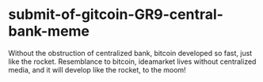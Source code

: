# submit-of-gitcoin-GR9-central-bank-meme
Without the obstruction of centralized bank, bitcoin developed so fast, just like the rocket. Resemblance to bitcoin, ideamarket lives without centralized media, and it will develop like the rocket, to the moom! 
